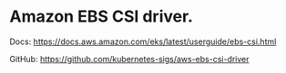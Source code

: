 # Amazon EBS CSI driver.

Docs: https://docs.aws.amazon.com/eks/latest/userguide/ebs-csi.html

GitHub: https://github.com/kubernetes-sigs/aws-ebs-csi-driver
